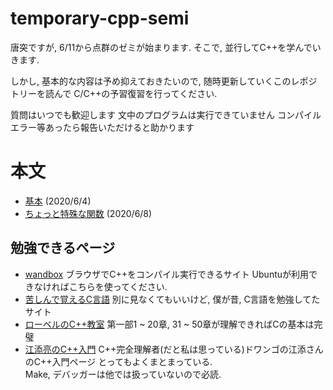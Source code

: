 # temporary-cpp-semi

唐突ですが, 6/11から点群のゼミが始まります. 
そこで, 並行してC++を学んでいきます. 

しかし, 基本的な内容は予め抑えておきたいので, 
随時更新していくこのレポジトリーを読んで
C/C++の予習復習を行ってください. 

質問はいつでも歓迎します
文中のプログラムは実行できていません
コンパイルエラー等あったら報告いただけると助かります

# 本文
- [基本](1.md) (2020/6/4)
- [ちょっと特殊な関数](2.md) (2020/6/8)
## 勉強できるページ
- [wandbox](https://wandbox.org)
    ブラウザでC++をコンパイル実行できるサイト
    Ubuntuが利用できなければこちらを使ってください. 
- [苦しんで覚えるC言語](https://9cguide.appspot.com)
    別に見なくてもいいけど, 僕が昔, C言語を勉強してたサイト
- [ローベルのC++教室](http://www7b.biglobe.ne.jp/~robe/cpphtml/)
    第一部1 ~ 20章, 31 ~ 50章が理解できればCの基本は完璧
- [江添亮のC++入門](https://ezoeryou.github.io/cpp-intro/)
    C++完全理解者(だと私は思っている)ドワンゴの江添さんのC++入門ページ
    とってもよくまとまっている.   
    Make, デバッガーは他では扱っていないので必読.  
